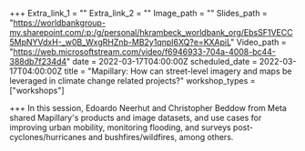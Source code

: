 +++
Extra_link_1 = ""
Extra_link_2 = ""
Image_path = ""
Slides_path = "https://worldbankgroup-my.sharepoint.com/:p:/g/personal/hkrambeck_worldbank_org/EbsSF1VECC5MpNYVdxH-_w0B_WxgRHZnb-MB2y1qnpI6XQ?e=KXApiL"
Video_path = "https://web.microsoftstream.com/video/f6946933-704a-4008-bc44-388db7f234d4"
date = 2022-03-17T04:00:00Z
scheduled_date = 2022-03-17T04:00:00Z
title = "Mapillary: How can street-level imagery and maps be leveraged in climate change related projects?"
workshop_types = ["workshops"]

+++
In this session, Edoardo Neerhut and Christopher Beddow from Meta shared Mapillary's products and image datasets, and use cases for improving urban mobility, monitoring flooding, and surveys post-cyclones/hurricanes and bushfires/wildfires, among others.